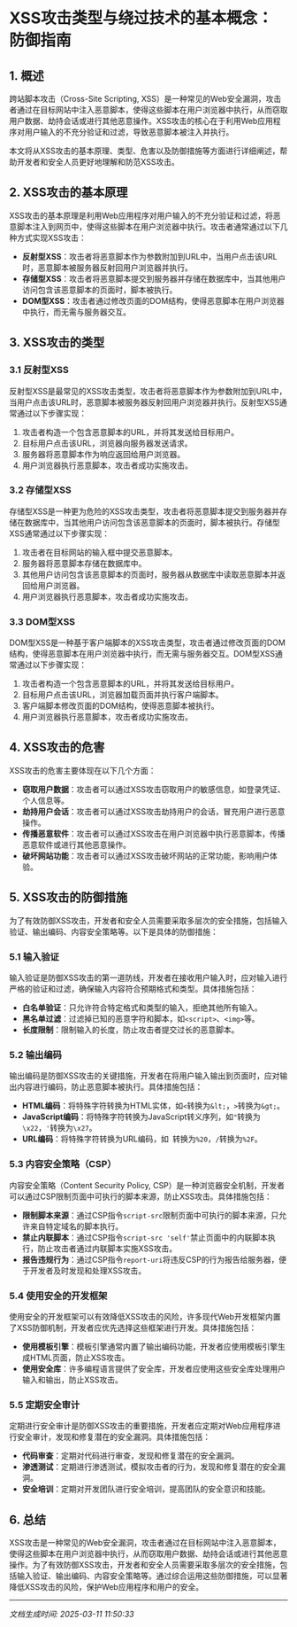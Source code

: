 # XSS攻击类型与绕过技术的基本概念：防御指南

## 1. 概述

跨站脚本攻击（Cross-Site Scripting, XSS）是一种常见的Web安全漏洞，攻击者通过在目标网站中注入恶意脚本，使得这些脚本在用户浏览器中执行，从而窃取用户数据、劫持会话或进行其他恶意操作。XSS攻击的核心在于利用Web应用程序对用户输入的不充分验证和过滤，导致恶意脚本被注入并执行。

本文将从XSS攻击的基本原理、类型、危害以及防御措施等方面进行详细阐述，帮助开发者和安全人员更好地理解和防范XSS攻击。

## 2. XSS攻击的基本原理

XSS攻击的基本原理是利用Web应用程序对用户输入的不充分验证和过滤，将恶意脚本注入到网页中，使得这些脚本在用户浏览器中执行。攻击者通常通过以下几种方式实现XSS攻击：

- **反射型XSS**：攻击者将恶意脚本作为参数附加到URL中，当用户点击该URL时，恶意脚本被服务器反射回用户浏览器并执行。
- **存储型XSS**：攻击者将恶意脚本提交到服务器并存储在数据库中，当其他用户访问包含该恶意脚本的页面时，脚本被执行。
- **DOM型XSS**：攻击者通过修改页面的DOM结构，使得恶意脚本在用户浏览器中执行，而无需与服务器交互。

## 3. XSS攻击的类型

### 3.1 反射型XSS

反射型XSS是最常见的XSS攻击类型，攻击者将恶意脚本作为参数附加到URL中，当用户点击该URL时，恶意脚本被服务器反射回用户浏览器并执行。反射型XSS通常通过以下步骤实现：

1. 攻击者构造一个包含恶意脚本的URL，并将其发送给目标用户。
2. 目标用户点击该URL，浏览器向服务器发送请求。
3. 服务器将恶意脚本作为响应返回给用户浏览器。
4. 用户浏览器执行恶意脚本，攻击者成功实施攻击。

### 3.2 存储型XSS

存储型XSS是一种更为危险的XSS攻击类型，攻击者将恶意脚本提交到服务器并存储在数据库中，当其他用户访问包含该恶意脚本的页面时，脚本被执行。存储型XSS通常通过以下步骤实现：

1. 攻击者在目标网站的输入框中提交恶意脚本。
2. 服务器将恶意脚本存储在数据库中。
3. 其他用户访问包含该恶意脚本的页面时，服务器从数据库中读取恶意脚本并返回给用户浏览器。
4. 用户浏览器执行恶意脚本，攻击者成功实施攻击。

### 3.3 DOM型XSS

DOM型XSS是一种基于客户端脚本的XSS攻击类型，攻击者通过修改页面的DOM结构，使得恶意脚本在用户浏览器中执行，而无需与服务器交互。DOM型XSS通常通过以下步骤实现：

1. 攻击者构造一个包含恶意脚本的URL，并将其发送给目标用户。
2. 目标用户点击该URL，浏览器加载页面并执行客户端脚本。
3. 客户端脚本修改页面的DOM结构，使得恶意脚本被执行。
4. 用户浏览器执行恶意脚本，攻击者成功实施攻击。

## 4. XSS攻击的危害

XSS攻击的危害主要体现在以下几个方面：

- **窃取用户数据**：攻击者可以通过XSS攻击窃取用户的敏感信息，如登录凭证、个人信息等。
- **劫持用户会话**：攻击者可以通过XSS攻击劫持用户的会话，冒充用户进行恶意操作。
- **传播恶意软件**：攻击者可以通过XSS攻击在用户浏览器中执行恶意脚本，传播恶意软件或进行其他恶意操作。
- **破坏网站功能**：攻击者可以通过XSS攻击破坏网站的正常功能，影响用户体验。

## 5. XSS攻击的防御措施

为了有效防御XSS攻击，开发者和安全人员需要采取多层次的安全措施，包括输入验证、输出编码、内容安全策略等。以下是具体的防御措施：

### 5.1 输入验证

输入验证是防御XSS攻击的第一道防线，开发者在接收用户输入时，应对输入进行严格的验证和过滤，确保输入内容符合预期格式和类型。具体措施包括：

- **白名单验证**：只允许符合特定格式和类型的输入，拒绝其他所有输入。
- **黑名单过滤**：过滤掉已知的恶意字符和脚本，如`<script>`、`<img>`等。
- **长度限制**：限制输入的长度，防止攻击者提交过长的恶意脚本。

### 5.2 输出编码

输出编码是防御XSS攻击的关键措施，开发者在将用户输入输出到页面时，应对输出内容进行编码，防止恶意脚本被执行。具体措施包括：

- **HTML编码**：将特殊字符转换为HTML实体，如`<`转换为`&lt;`，`>`转换为`&gt;`。
- **JavaScript编码**：将特殊字符转换为JavaScript转义序列，如`"`转换为`\x22`，`'`转换为`\x27`。
- **URL编码**：将特殊字符转换为URL编码，如` `转换为`%20`，`/`转换为`%2F`。

### 5.3 内容安全策略（CSP）

内容安全策略（Content Security Policy, CSP）是一种浏览器安全机制，开发者可以通过CSP限制页面中可执行的脚本来源，防止XSS攻击。具体措施包括：

- **限制脚本来源**：通过CSP指令`script-src`限制页面中可执行的脚本来源，只允许来自特定域名的脚本执行。
- **禁止内联脚本**：通过CSP指令`script-src 'self'`禁止页面中的内联脚本执行，防止攻击者通过内联脚本实施XSS攻击。
- **报告违规行为**：通过CSP指令`report-uri`将违反CSP的行为报告给服务器，便于开发者及时发现和处理XSS攻击。

### 5.4 使用安全的开发框架

使用安全的开发框架可以有效降低XSS攻击的风险，许多现代Web开发框架内置了XSS防御机制，开发者应优先选择这些框架进行开发。具体措施包括：

- **使用模板引擎**：模板引擎通常内置了输出编码功能，开发者应使用模板引擎生成HTML页面，防止XSS攻击。
- **使用安全库**：许多编程语言提供了安全库，开发者应使用这些安全库处理用户输入和输出，防止XSS攻击。

### 5.5 定期安全审计

定期进行安全审计是防御XSS攻击的重要措施，开发者应定期对Web应用程序进行安全审计，发现和修复潜在的安全漏洞。具体措施包括：

- **代码审查**：定期对代码进行审查，发现和修复潜在的安全漏洞。
- **渗透测试**：定期进行渗透测试，模拟攻击者的行为，发现和修复潜在的安全漏洞。
- **安全培训**：定期对开发团队进行安全培训，提高团队的安全意识和技能。

## 6. 总结

XSS攻击是一种常见的Web安全漏洞，攻击者通过在目标网站中注入恶意脚本，使得这些脚本在用户浏览器中执行，从而窃取用户数据、劫持会话或进行其他恶意操作。为了有效防御XSS攻击，开发者和安全人员需要采取多层次的安全措施，包括输入验证、输出编码、内容安全策略等。通过综合运用这些防御措施，可以显著降低XSS攻击的风险，保护Web应用程序和用户的安全。

---

*文档生成时间: 2025-03-11 11:50:33*
